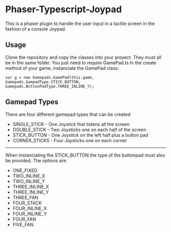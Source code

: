 # Phaser-Typescript-Joypad


This is a phaser plugin to handle the user input in a tactile screen in the fashion of a console Joypad.


Usage
-----

Clone the repository and copy the classes into your proyect. They must all be in the same folder. You just need to require GamePad.ts
In the create method of your game, instanciate the GamePad class:

`var g = new Gamepads.GamePad(this.game, Gamepads.GampadType.STICK_BUTTON, Gamepads.ButtonPadType.THREE_INLINE_Y);`

Gamepad Types
-------------

There are four different gamepad types that can be created

* SINGLE_STICK - One Joystick that listens all the screen
* DOUBLE_STICK - Two Joysticks one on each half of the screen
* STICK_BUTTON - One Joystick on the left half plus a button pad
* CORNER_STICKS - Four Joysticks one on each corner

---

When instanciating the STICK_BUTTON the type of the buttonpad must also be provided. The options are:

* ONE_FIXED
* TWO_INLINE_X
* TWO_INLINE_Y
* THREE_INLINE_X
* THREE_INLINE_Y
* THREE_FAN
* FOUR_STACK
* FOUR_INLINE_X
* FOUR_INLINE_Y
* FOUR_FAN
* FIVE_FAN



